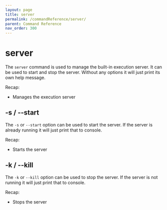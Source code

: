 ```yaml
---
layout: page
title: server
permalink: /commandReference/server/
parent: Command Reference
nav_order: 300
---
```


# server

The `server` command is used to manage the built-in execution server. It can be used to start and stop the server. Without any options it will just print its own help message.

Recap:
- Manages the execution server

## -s / --start

The `-s` or `--start` option can be used to start the server. If the server is already running it will just print that to console.

Recap:
- Starts the server

## -k / --kill

The `-k` or `--kill` option can be used to stop the server. If the server is not running it will just print that to console.

Recap:
- Stops the server

